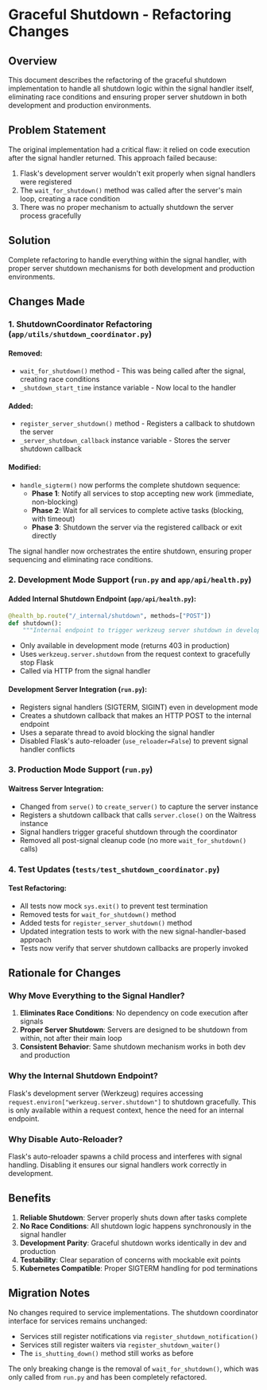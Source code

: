 # Graceful Shutdown - Refactoring Changes

## Overview

This document describes the refactoring of the graceful shutdown implementation to handle all shutdown logic within the signal handler itself, eliminating race conditions and ensuring proper server shutdown in both development and production environments.

## Problem Statement

The original implementation had a critical flaw: it relied on code execution after the signal handler returned. This approach failed because:
1. Flask's development server wouldn't exit properly when signal handlers were registered
2. The `wait_for_shutdown()` method was called after the server's main loop, creating a race condition
3. There was no proper mechanism to actually shutdown the server process gracefully

## Solution

Complete refactoring to handle everything within the signal handler, with proper server shutdown mechanisms for both development and production environments.

## Changes Made

### 1. ShutdownCoordinator Refactoring (`app/utils/shutdown_coordinator.py`)

#### Removed:
- `wait_for_shutdown()` method - This was being called after the signal, creating race conditions
- `_shutdown_start_time` instance variable - Now local to the handler

#### Added:
- `register_server_shutdown()` method - Registers a callback to shutdown the server
- `_server_shutdown_callback` instance variable - Stores the server shutdown callback

#### Modified:
- `handle_sigterm()` now performs the complete shutdown sequence:
  - **Phase 1**: Notify all services to stop accepting new work (immediate, non-blocking)
  - **Phase 2**: Wait for all services to complete active tasks (blocking, with timeout)
  - **Phase 3**: Shutdown the server via the registered callback or exit directly

The signal handler now orchestrates the entire shutdown, ensuring proper sequencing and eliminating race conditions.

### 2. Development Mode Support (`run.py` and `app/api/health.py`)

#### Added Internal Shutdown Endpoint (`app/api/health.py`):
```python
@health_bp.route("/_internal/shutdown", methods=["POST"])
def shutdown():
    """Internal endpoint to trigger werkzeug server shutdown in development."""
```
- Only available in development mode (returns 403 in production)
- Uses `werkzeug.server.shutdown` from the request context to gracefully stop Flask
- Called via HTTP from the signal handler

#### Development Server Integration (`run.py`):
- Registers signal handlers (SIGTERM, SIGINT) even in development mode
- Creates a shutdown callback that makes an HTTP POST to the internal endpoint
- Uses a separate thread to avoid blocking the signal handler
- Disabled Flask's auto-reloader (`use_reloader=False`) to prevent signal handler conflicts

### 3. Production Mode Support (`run.py`)

#### Waitress Server Integration:
- Changed from `serve()` to `create_server()` to capture the server instance
- Registers a shutdown callback that calls `server.close()` on the Waitress instance
- Signal handlers trigger graceful shutdown through the coordinator
- Removed all post-signal cleanup code (no more `wait_for_shutdown()` calls)

### 4. Test Updates (`tests/test_shutdown_coordinator.py`)

#### Test Refactoring:
- All tests now mock `sys.exit()` to prevent test termination
- Removed tests for `wait_for_shutdown()` method
- Added tests for `register_server_shutdown()` method
- Updated integration tests to work with the new signal-handler-based approach
- Tests now verify that server shutdown callbacks are properly invoked

## Rationale for Changes

### Why Move Everything to the Signal Handler?

1. **Eliminates Race Conditions**: No dependency on code execution after signals
2. **Proper Server Shutdown**: Servers are designed to be shutdown from within, not after their main loop
3. **Consistent Behavior**: Same shutdown mechanism works in both dev and production

### Why the Internal Shutdown Endpoint?

Flask's development server (Werkzeug) requires accessing `request.environ["werkzeug.server.shutdown"]` to shutdown gracefully. This is only available within a request context, hence the need for an internal endpoint.

### Why Disable Auto-Reloader?

Flask's auto-reloader spawns a child process and interferes with signal handling. Disabling it ensures our signal handlers work correctly in development.

## Benefits

1. **Reliable Shutdown**: Server properly shuts down after tasks complete
2. **No Race Conditions**: All shutdown logic happens synchronously in the signal handler
3. **Development Parity**: Graceful shutdown works identically in dev and production
4. **Testability**: Clear separation of concerns with mockable exit points
5. **Kubernetes Compatible**: Proper SIGTERM handling for pod terminations

## Migration Notes

No changes required to service implementations. The shutdown coordinator interface for services remains unchanged:
- Services still register notifications via `register_shutdown_notification()`
- Services still register waiters via `register_shutdown_waiter()`
- The `is_shutting_down()` method still works as before

The only breaking change is the removal of `wait_for_shutdown()`, which was only called from `run.py` and has been completely refactored.